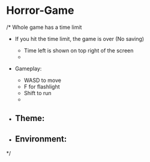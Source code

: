 # Horror-Game

/*
Whole game has a time limit 
- If you hit the time limit, the game is over (No saving)
  - Time left is shown on top right of the screen
  - 
  
- Gameplay:
  - WASD to move
  - F for flashlight
  - Shift to run
  - 
  
- Theme:
  - 
  
- Environment:
  - 
*/
